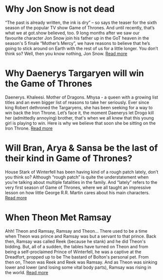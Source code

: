 # Why Jon Snow is not dead

 “The past is already written, the ink is dry” – so says the teaser for the sixth season of the popular TV show Game of Thrones. And until recently, that’s what we at got.show believed, too. 9 long months after we saw our favourite character Jon Snow join his father up in the GoT heaven in the season's 5 finale “Mother’s Mercy”, we have reasons to believe that he’s going to stick around on Earth with the rest of us for a little longer. You don’t think so? Well, then you know nothing, Jon Snow.
[Read more](https://got.show/jon-snow-is-not-dead.html)

# Why Daenerys Targaryen will win the Game of Thrones
Daenerys. Khaleesi. Mother of Dragons. Mhysa - a queen with a growing list titles and an even bigger list of reasons to take her seriously. Ever since king Robert dethroned the Targaryens, she has been seeking for a way to win back the Iron Throne. Let’s face it, the moment Daenerys let Drogo kill her (admittedly annoying) brother, that's when we all knew that this young girl is playing to win. Here is why we believe that soon she be sitting on the Iron Throne.
[Read more](https://got.show/daenerys-targaryen.html)

# Will Bran, Arya & Sansa be the last of their kind in Game of Thrones?
House Stark of Winterfell has been having kind of a rough patch lately, don’t you think so? Although “rough patch” is quite the understatement when you’re talking about multiple fatalities in the family. And “lately” refers to the very first season of Game of Thrones, where we all taught an impressive lesson on how little George R.R. Martin cares about his main characters.
[Read more](https://got.show/house-stark.html)

# When Theon Met Ramsay
Ahh! Theon and Ramsay, Ramsay and Theon... There used to be a time when Theon was prince and Ramsay was but a servant to that prince. Back then, Ramsay was called Reek (because he stank) and he did Theon's bidding. But, all of a sudden, the tables have turned on Theon and from being a self-proclaimed Prince of Winterfell, he was a captive at the Dreadfort, propped up to be The bastard of Bolton's personal pet. From then on, Theon was Reek and Reek was Ramsay. And as Theon was sinking lower and lower (and losing some vital body parts), Ramsay was rising in the world.
[Read more](https://got.show/when-theon-met-ramsay.html)


